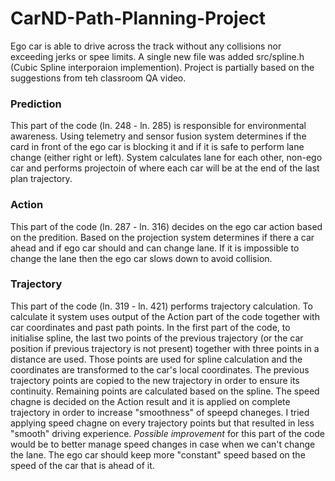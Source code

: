 # CarND-Path-Planning-Project
Ego car is able to drive across the track without any collisions nor exceeding jerks or spee limits.
A single new file was added src/spline.h (Cubic Spline interporaion implemention).
Project is partially based on the suggestions from teh classroom QA video.
   
### Prediction
This part of the code (ln. 248 - ln. 285) is responsible for environmental awareness.
Using telemetry and sensor fusion system determines if the card in front of the ego car is blocking it and if it is safe to perform lane change (either right or left).
System calculates lane for each other, non-ego car and performs projectoin of where each car will be at the end of the last plan trajectory.

### Action
This part of the code (ln. 287 - ln. 316) decides on the ego car action based on the predition.
Based on the projection system determines if there a car ahead and if ego car should and can change lane. If it is impossible to change the lane then the ego car slows down to avoid collision.

### Trajectory
This part of the code (ln. 319 - ln. 421) performs trajectory calculation.
To calculate it system uses output of the Action part of the code together with car coordinates and past path points.
In the first part of the code, to initialise spline, the last two points of the previous trajectory (or the car position if previous trajectory is not present) together with three points in a distance are used.
Those points are used for spline calculation and the coordinates are transformed to the car's local coordinates.
The previous trajectory points are copied to the new trajectory in order to ensure its continuity. Remaining points are calculated based on the spline.
The speed chagne is decided on the Action result and it is applied on complete trajectory in order to increase "smoothness" of speepd chaneges. I tried applying speed chagne on every trajectory points but that resulted in less "smooth" driving experience.
_Possible improvement_ for this part of the code would be to better manage speed changes in case when we can't change the lane. The ego car should keep more "constant" speed based on the speed of the car that is ahead of it.
